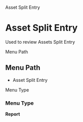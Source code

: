 
Asset Split Entry
# Asset Split Entry


Used to review Assets Split Entry 

Menu Path
## Menu Path



- Asset Split Entry

Menu Type
### Menu Type

**Report**

